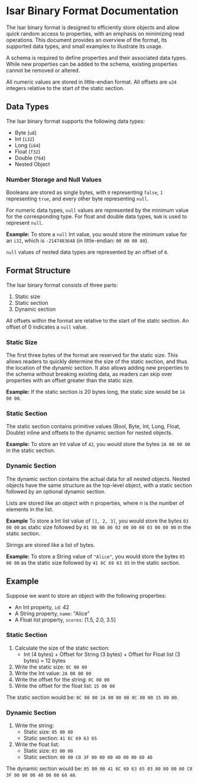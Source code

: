 # Isar Binary Format Documentation

The Isar binary format is designed to efficiently store objects and allow quick random access to properties, with an emphasis on minimizing read operations. This document provides an overview of the format, its supported data types, and small examples to illustrate its usage.

A schema is required to define properties and their associated data types. While new properties can be added to the schema, existing properties cannot be removed or altered.

All numeric values are stored in little-endian format. All offsets are `u24` integers relative to the start of the static section.

## Data Types

The Isar binary format supports the following data types:

- Byte (`u8`)
- Int (`i32`)
- Long (`i64`)
- Float (`f32`)
- Double (`f64`)
- Nested Object

### Number Storage and Null Values

Booleans are stored as single bytes, with `0` representing `false`, `1` representing `true`, and every other byte representing `null`.

For numeric data types, `null` values are represented by the minimum value for the corresponding type. For float and double data types, `NaN` is used to represent `null`.

**Example:** To store a `null` Int value, you would store the minimum value for an `i32`, which is `-2147483648` (in little-endian: `00 00 00 80`).

`null` values of nested data types are represented by an offset of `0`.

## Format Structure

The Isar binary format consists of three parts:

1. Static size
2. Static section
3. Dynamic section

All offsets within the format are relative to the start of the static section. An offset of 0 indicates a `null` value.

### Static Size

The first three bytes of the format are reserved for the static size. This allows readers to quickly determine the size of the static section, and thus the location of the dynamic section.
It also allows adding new properties to the schema without breaking existing data, as readers can skip over properties with an offset greater than the static size.

**Example:** If the static section is 20 bytes long, the static size would be `14 00 00`.

### Static Section

The static section contains primitive values (Bool, Byte, Int, Long, Float, Double) inline and offsets to the dynamic section for nested objects.

**Example:** To store an Int value of `42`, you would store the bytes `2A 00 00 00` in the static section.

### Dynamic Section

The dynamic section contains the actual data for all nested objects. Nested objects have the same structure as the top-level object, with a static section followed by an optional dynamic section.

Lists are stored like an object with n properties, where n is the number of elements in the list.

**Example** To store a Int list value of `[1, 2, 3]`, you would store the bytes `03 00 00` as static size followed by `01 00 00 00 02 00 00 00 03 00 00 00` in the static section.

Strings are stored like a list of bytes.

**Example:** To store a String value of `"Alice"`, you would store the bytes `05 00 00` as the static size followed by `41 6C 69 63 65` in the static section.

## Example

Suppose we want to store an object with the following properties:

- An Int property, `id`: 42
- A String property, `name`: "Alice"
- A Float list property, `scores`: [1.5, 2.0, 3.5]

### Static Section

1. Calculate the size of the static section:
   - Int (4 bytes) + Offset for String (3 bytes) + Offset for Float list (3 bytes) = 12 bytes
2. Write the static size: `0C 00 00`
3. Write the Int value: `2A 00 00 00`
4. Write the offset for the string: `0C 00 00`
5. Write the offset for the float list: `15 00 00`

The static section would be: `0C 00 00 2A 00 00 00 0C 00 00 15 00 00`.

### Dynamic Section

1. Write the string:
   - Static size: `05 00 00`
   - Static section: `41 6C 69 63 65`
2. Write the float list:
   - Static size: `03 00 00`
   - Static section: `00 00 C0 3F 00 00 00 40 00 00 60 40`

The dynamic section would be: `05 00 00 41 6C 69 63 65 03 00 00 00 00 C0 3F 00 00 00 40 00 00 60 40`.
